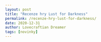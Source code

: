 ```yaml
---
layout: post
title: "Recenze hry Lust for Darkness"
permalink: /recenze-hry-lust-for-darkness/
date: 2020-12-31
author: Lovecraftian Dreamer
tags: [novinky]
---
```

